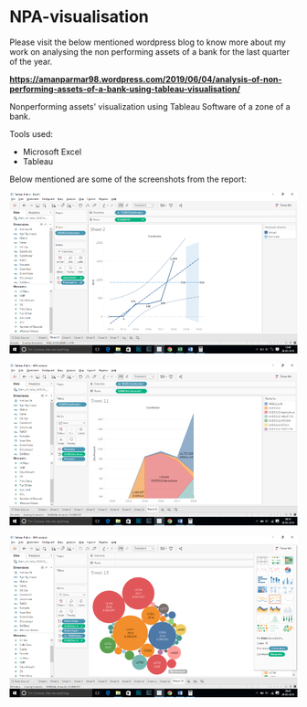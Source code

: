 # NPA-visualisation

Please visit the below mentioned wordpress blog to know more about my work on analysing the non performing assets of a bank for the last quarter of the year.

<b>https://amanparmar98.wordpress.com/2019/06/04/analysis-of-non-performing-assets-of-a-bank-using-tableau-visualisation/</b>

Nonperforming assets' visualization using Tableau Software of a zone of a bank.

Tools used:
* Microsoft Excel
* Tableau


Below mentioned are some of the screenshots from the report:

![image1](https://github.com/amanparmar17/NPA-visualisation/blob/master/images/screenshot-7.png)


![image2](https://github.com/amanparmar17/NPA-visualisation/blob/master/images/screenshot-16.png)


![image3](https://github.com/amanparmar17/NPA-visualisation/blob/master/images/screenshot-17.png)
